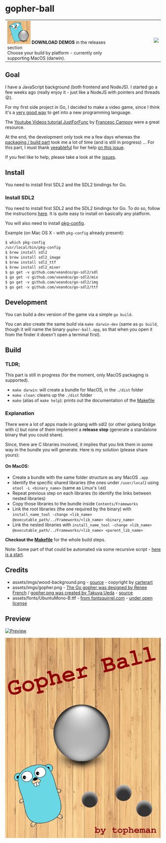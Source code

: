 gopher-ball
===========

<table>
    <tr>
        <td>
            <a href="https://github.com/topheman/gopher-ball/releases" style="text-decoration:none;">
                <img src="https://raw.githubusercontent.com/topheman/gopher-ball/master/assets/originals/icon.png" width="75" />
                <strong>DOWNLOAD DEMOS</strong> in the releases section
            </a>
            <br />
            Choose your build by platform - currently only supporting MacOS (darwin).
        </td>
        <td style="width:30%; text-align: right;">
            <a href="http://i.imgur.com/Y1bT6Du.gif">
                <img src="http://i.imgur.com/G064PZD.gif">
            </a>
        </td>
    </tr>
</table>

## Goal

I have a JavaScript background (both frontend and NodeJS). I started go a few weeks ago (really enjoy it - just like a NodeJS with pointers and threads 😜).

For my first side project in Go, I decided to make a video game, since I think it's a [very good way](http://dev.topheman.com/my-projects/) to get into a new programming language.

The [Youtube Videos tutorial JustForFunc](https://youtu.be/aYkxFbd6luY?list=PL64wiCrrxh4Jisi7OcCJIUpguV_f5jGnZ) by [Francesc Campoy](https://github.com/campoy) were a great resource.

At the end, the development only took me a few days whereas the [packaging / build part](#build) took me a lot of time (and is still in progress) ... For this part, I must thank [veeableful](https://github.com/veeableful) for her help [on this issue](https://github.com/veandco/go-sdl2/issues/234).

If you feel like to help, please take a look at the [issues](https://github.com/topheman/gopher-ball/issues).

## Install

You need to install first SDL2 and the SDL2 bindings for Go.

### Install SDL2

You need to install first SDL2 and the SDL2 bindings for Go. To do so, follow the instructions [here](https://github.com/veandco/go-sdl2).
It is quite easy to install on basically any platform.

You will also need to install [pkg-config](https://en.wikipedia.org/wiki/Pkg-config).

Example (on Mac OS X - with `pkg-config` already present):

```shell
$ which pkg-config
/usr/local/bin/pkg-config
$ brew install sdl2
$ brew install sdl2_image
$ brew install sdl2_ttf
$ brew install sdl2_mixer
$ go get -v github.com/veandco/go-sdl2/sdl
$ go get -v github.com/veandco/go-sdl2/mix
$ go get -v github.com/veandco/go-sdl2/img
$ go get -v github.com/veandco/go-sdl2/ttf
```

## Development

You can build a dev version of the game via a simple `go build`.

You can also create the same build via `make darwin-dev` (same as `go build`, though it will name the binary `gopher-ball.app`, so that when you open it from the finder it doesn't open a terminal first).

## Build

### TLDR;

This part is still in progress (for the moment, only MacOS packaging is supported).

* `make darwin`: will create a bundle for MacOS, in the `./dist` folder
* `make clean`: cleans up the `./dist` folder
* `make` (alias of `make help`): prints out the documentation of the [Makefile](https://github.com/topheman/gopher-ball/blob/master/Makefile) 

### Explanation

There were a lot of apps made in golang with sdl2 (or other golang bridge with c) but none of them implement a **release step** (generate a standalone binary that you could share).

Since, there are C libraries involved, it implies that you link them in some way in the bundle you will generate. Here is my solution (please share yours):

#### On MacOS:

* Create a bundle with the same folder structure as any MacOS `.app`
* Identify the specific shared libraries (the ones under `/user/local`) using `otool -L <binary_name>` (same as Linux's `ldd`)
* Repeat previous step on each libraries (to identify the links between nested libraries)
* Copy those libraries to the bundle inside `Contents/Frameworks`
* Link the root libraries (the one required by the binary) with `install_name_tool -change <lib_name> @executable_path/../Frameworks/<lib_name> <binary_name>`
* Link the nested libraries with `install_name_tool -change <lib_name> @executable_path/../Frameworks/<lib_name> <parent_lib_name>`

**Checkout the [Makefile](https://github.com/topheman/gopher-ball/blob/master/Makefile)** for the whole build steps.

Note: Some part of that could be automated via some recursive script - [here is a start](https://github.com/topheman/gopher-ball/blob/master/bin/otool_list.sh).

## Credits

- assets/imgs/wood-background.png - [source](https://fr.vecteezy.com/art-vectoriel/133727-vector-wood-planks-background) - copyright by [carterart](https://fr.vecteezy.com/membres/carterart)
- assets/imgs/gopher.png - [The Go gopher was designed by Renee French](http://reneefrench.blogspot.com/) / [gopher.png was created by Takuya Ueda](https://twitter.com/tenntenn) - [source](https://github.com/golang-samples)
- assets/fonts/UbuntuMono-B.ttf - [from fontsquirrel.com](https://www.fontsquirrel.com/fonts/ubuntu-mono) - [under open license](http://font.ubuntu.com/ufl/)

## Preview

[![Preview](http://i.imgur.com/Y1bT6Du.gif)](http://i.imgur.com/Y1bT6Du.gif)

[![Preview](https://raw.githubusercontent.com/topheman/gopher-ball/master/assets/imgs/splashScreen.jpg)](http://i.imgur.com/Y1bT6Du.gif)